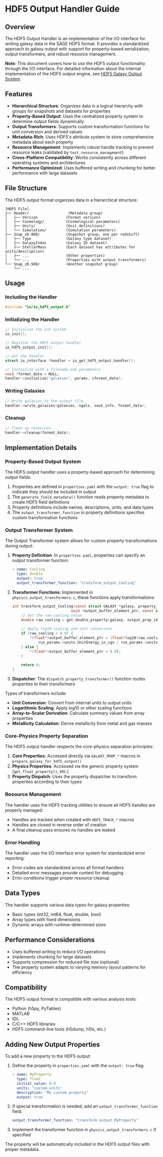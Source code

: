 # HDF5 Output Handler Guide

## Overview

The HDF5 Output Handler is an implementation of the I/O interface for writing galaxy data in the SAGE HDF5 format. It provides a standardized approach to galaxy output with support for property-based serialization, output transformers, and robust resource management.

**Note**: This document covers how to *use* the HDF5 output functionality through the I/O interface. For detailed information about the internal implementation of the HDF5 output engine, see [HDF5 Galaxy Output System](hdf5_galaxy_output.md).

## Features

- **Hierarchical Structure**: Organizes data in a logical hierarchy with groups for snapshots and datasets for properties
- **Property-Based Output**: Uses the centralized property system to determine output fields dynamically
- **Output Transformers**: Supports custom transformation functions for unit conversion and derived values
- **Metadata-Rich**: Uses HDF5's attribute system to store comprehensive metadata about each property
- **Resource Management**: Implements robust handle tracking to prevent resource leaks (validated by `test_resource_management`)
- **Cross-Platform Compatibility**: Works consistently across different operating systems and architectures
- **Performance Optimized**: Uses buffered writing and chunking for better performance with large datasets

## File Structure

The HDF5 output format organizes data in a hierarchical structure:

```
[HDF5 File]
├── Header/                  (Metadata group)
│   ├── Version             (Format version)
│   ├── Cosmology/          (Cosmological parameters)
│   ├── Units/              (Unit definitions)
│   └── Simulation/         (Simulation parameters)
├── Snap_z0.000/            (Snapshot group, one per redshift)
│   ├── Type                (Galaxy type dataset)
│   ├── GalaxyIndex         (Galaxy ID dataset)
│   ├── StellarMass         (Each dataset has attributes for units/description)
│   ├── ...                 (Other properties)
│   └── ...                 (Properties with output transformers)
└── Snap_z0.500/            (Another snapshot group)
    └── ...
```

## Usage

### Including the Handler

```c
#include "io/io_hdf5_output.h"
```

### Initializing the Handler

```c
// Initialize the I/O system
io_init();

// Register the HDF5 output handler
io_hdf5_output_init();

// Get the handler
struct io_interface *handler = io_get_hdf5_output_handler();

// Initialize with a filename and parameters
void *format_data = NULL;
handler->initialize("galaxies", params, &format_data);
```

### Writing Galaxies

```c
// Write galaxies to the output file
handler->write_galaxies(galaxies, ngals, save_info, format_data);
```

### Cleanup

```c
// Clean up resources
handler->cleanup(format_data);
```

## Implementation Details

### Property-Based Output System

The HDF5 output handler uses a property-based approach for determining output fields:

1. Properties are defined in `properties.yaml` with the `output: true` flag to indicate they should be included in output
2. The `generate_field_metadata()` function reads property metadata to create HDF5 field definitions
3. Property definitions include names, descriptions, units, and data types
4. The `output_transformer_function` in property definitions specifies custom transformation functions

### Output Transformer System

The Output Transformer system allows for custom property transformations during output:

1. **Property Definition**: In `properties.yaml`, properties can specify an output transformer function:
   ```yaml
   - name: Cooling
     type: double
     output: true
     output_transformer_function: "transform_output_Cooling"
   ```

2. **Transformer Functions**: Implemented in `physics_output_transformers.c`, these functions apply transformations:
   ```c
   int transform_output_Cooling(const struct GALAXY *galaxy, property_id_t output_prop_id, 
                              void *output_buffer_element_ptr, const struct params *run_params) {
       // Get the raw cooling value
       double raw_cooling = get_double_property(galaxy, output_prop_id, 0.0);
       
       // Apply log10 scaling and unit conversion
       if (raw_cooling > 0.0) {
           *(float*)output_buffer_element_ptr = (float)log10(raw_cooling * 
               run_params->units.UnitEnergy_in_cgs / run_params->units.UnitTime_in_s);
       } else {
           *(float*)output_buffer_element_ptr = 0.0f;
       }
       
       return 0;
   }
   ```

3. **Dispatcher**: The `dispatch_property_transformer()` function routes properties to their transformers

Types of transformers include:
- **Unit Conversion**: Convert from internal units to output units
- **Logarithmic Scaling**: Apply log10 or other scaling functions
- **Array-to-Scalar Derivation**: Calculate summary values from array properties
- **Metallicity Calculation**: Derive metallicity from metal and gas masses

### Core-Physics Property Separation

The HDF5 output handler respects the core-physics separation principles:

1. **Core Properties**: Accessed directly via `GALAXY_PROP_*` macros in `prepare_galaxy_for_hdf5_output()`
2. **Physics Properties**: Accessed via the generic property system (`get_float_property()`, etc.)
3. **Property Dispatch**: Uses the property dispatcher to transform properties according to their types

### Resource Management

The handler uses the HDF5 tracking utilities to ensure all HDF5 handles are properly managed:

- Handles are tracked when created with `HDF5_TRACK_*` macros
- Handles are closed in reverse order of creation
- A final cleanup pass ensures no handles are leaked

### Error Handling

The handler uses the I/O interface error system for standardized error reporting:

- Error codes are standardized across all format handlers
- Detailed error messages provide context for debugging
- Error conditions trigger proper resource cleanup

## Data Types

The handler supports various data types for galaxy properties:

- Basic types (int32, int64, float, double, bool)
- Array types with fixed dimensions
- Dynamic arrays with runtime-determined sizes

## Performance Considerations

- Uses buffered writing to reduce I/O operations
- Implements chunking for large datasets
- Supports compression for reduced file size (optional)
- The property system adapts to varying memory layout patterns for efficiency

## Compatibility

The HDF5 output format is compatible with various analysis tools:

- Python (h5py, PyTables)
- MATLAB
- IDL
- C/C++ HDF5 libraries
- HDF5 command-line tools (h5dump, h5ls, etc.)

## Adding New Output Properties

To add a new property to the HDF5 output:

1. Define the property in `properties.yaml` with the `output: true` flag:
   ```yaml
   - name: MyProperty
     type: float
     initial_value: 0.0
     units: "custom_units"
     description: "My custom property"
     output: true
   ```

2. If special transformation is needed, add an `output_transformer_function` field:
   ```yaml
   output_transformer_function: "transform_output_MyProperty"
   ```

3. Implement the transformer function in `physics_output_transformers.c` if specified

The property will be automatically included in the HDF5 output files with proper metadata.
